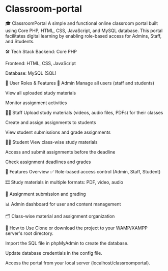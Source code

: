 # Classroom-portal
🎓 ClassroomPortal
A simple and functional online classroom portal built using Core PHP, HTML, CSS, JavaScript, and MySQL database. This portal facilitates digital learning by enabling role-based access for Admins, Staff, and Students.

🛠 Tech Stack
Backend: Core PHP

Frontend: HTML, CSS, JavaScript

Database: MySQL (SQL)

👥 User Roles & Features
🔑 Admin
Manage all users (staff and students)

View all uploaded study materials

Monitor assignment activities

👨‍🏫 Staff
Upload study materials (videos, audio files, PDFs) for their classes

Create and assign assignments to students

View student submissions and grade assignments

👨‍🎓 Student
View class-wise study materials

Access and submit assignments before the deadline

Check assignment deadlines and grades

📁 Features Overview
✅ Role-based access control (Admin, Staff, Student)

🎞 Study materials in multiple formats: PDF, video, audio

📝 Assignment submission and grading

📊 Admin dashboard for user and content management

🗂 Class-wise material and assignment organization

📌 How to Use
Clone or download the project to your WAMP/XAMPP server's root directory.

Import the SQL file in phpMyAdmin to create the database.

Update database credentials in the config file.

Access the portal from your local server (localhost/classroomportal).


